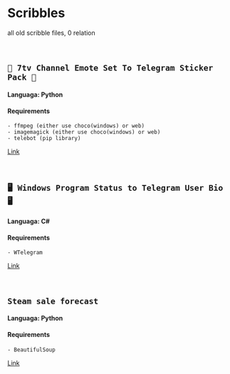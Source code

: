 # Scribbles
all old scribble files, 0 relation


<br>


## ` 🔮 7tv Channel Emote Set To Telegram Sticker Pack 🔮 `
#### Languaga: Python
#### Requirements
```
- ffmpeg (either use choco(windows) or web)
- imagemagick (either use choco(windows) or web)
- telebot (pip library)
```
[Link](https://github.com/Saikyo0/Scribbles/blob/main/7tvToTg.py)


<br>


## ` 🖥️ Windows Program Status to Telegram User Bio 🖥️ `
#### Languaga: C#

#### Requirements
```
- WTelegram
```
[Link](https://github.com/Saikyo0/Scribbles/blob/main/StatusToTelegramBio.CS)


<br>

## ` Steam sale forecast `
#### Languaga: Python

#### Requirements
```
- BeautifulSoup
```
[Link](https://github.com/Saikyo0/Scribbles/blob/main/SteamSaleForecast.py)
